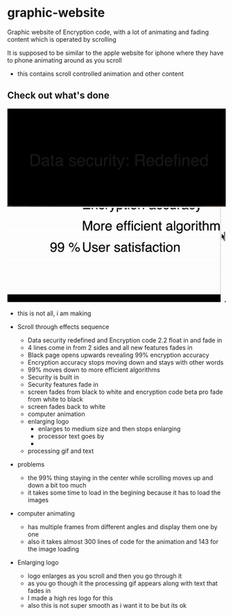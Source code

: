 # graphic-website
Graphic website of Encryption code, with a lot of animating and fading content which is operated by scrolling

It is supposed to be similar to the apple website for iphone where they have to phone animating around as you scroll
- this contains scroll controlled animation and other content

## Check out what's done 
![](Encryption_code_website.gif)
![](ezgif.com-gif-maker-1.gif)
- this is not all, i am making


- Scroll through effects sequence
  - Data security redefined and Encryption code 2.2 float in and fade in
  - 4 lines come in from 2 sides and all new features fades in
  - Black page opens upwards revealing 99% encryption accuracy
  - Encryption accuracy stops moving down and stays with other words
  - 99% moves down to more efficient algorithms
  - Security is built in
  - Security features fade in
  - screen fades from black to white and encryption code beta pro fade from white to black
  - screen fades back to white
  - computer animation
  - enlarging logo
    - enlarges to medium size and then stops enlarging
    - processor text goes by
    - 
  - processing gif and text

- problems
  - the 99% thing staying in the center while scrolling moves up and down a bit too much
  - it takes some time to load in the begining because it has to load the images

- computer animating
  - has multiple frames from different angles and display them one by one
  - also it takes almost 300 lines of code for the animation and 143 for the image loading

- Enlarging logo
  - logo enlarges as you scroll and then you go through it
  - as you go though it the processing gif appears along with text that fades in
  - I made a high res logo for this
  - also this is not super smooth as i want it to be but its ok

